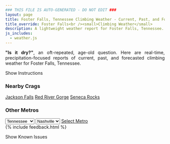 ```yaml
---
### THIS FILE IS AUTO-GENERATED - DO NOT EDIT ###
layout: page
title: Foster Falls, Tennessee Climbing Weather - Current, Past, and Forecasted Report
title_override: Foster Falls<br /><small>Climbing Weather</small>
description: A lightweight weather report for Foster Falls, Tennessee. Optimized for slow internet connections.
js_includes:
  - weather.js
---
```


<section class="measure center lh-copy f5-ns f6 ph2 mv4" style="text-align: justify;">
<strong>"Is it dry?"</strong>, an oft-repeated, age-old question. Here are real-time,
precipitation-focused reports of current, past, and forecasted climbing weather for Foster Falls, Tennessee.
</section>

<p id="settings-toggle" class="mw5 b center tc hover-light-red black-70 pointer">Show Instructions</p>
<section id="settings" class="overflow-hidden" style="display:none;">
    <div class="mv2 ph2 center">
        <div class="fn f6 tc pv2">
            <p class="measure lh-copy center"><strong>Show/hide hourly forecasts</strong> by clicking the desired day.</p>
            <hr class="mw5 p0 mv2 o-60 b0 bt b--light-red light-red bg-light-red">
            <p class="measure lh-copy center"><strong>Current and Past conditions</strong> are measured by the nearest weather station. <strong>Forecast conditions</strong> are calculated and polled separately.</p>
            <hr class="mw5 p0 mv2 o-60 b0 bt b--light-red light-red bg-light-red">
            <p class="measure lh-copy center"><strong>Having issues?</strong> Try <a id="clear-cache" class="no-underline relative fancy-link light-red hover-light-red" href="#">clearing the local cache</a>.</p>
            <hr class="mw5 p0 mv2 o-60 b0 bt b--light-red light-red bg-light-red">
            <p class="measure lh-copy center">Weather data sourced from <a class="no-underline fancy-link relative light-red" target="_blank" href="https://www.weather.gov/documentation/services-web-api">weather.gov</a>.</p>
        </div>
    </div>
</section>
<section id="weather" data-crag="foster-falls-tennessee" class="mv4-ns mv3 ph2 center"></section>
<section id="nearby" class="tc lh-copy">
  <h3>Nearby Crags</h3>
<a class="nowrap no-underline fancy-link relative light-red mh3" href="/crags/jackson-falls-illinois-weather.html">Jackson Falls</a>
<a class="nowrap no-underline fancy-link relative light-red mh3" href="/crags/red-river-gorge-kentucky-weather.html">Red River Gorge</a>
<a class="nowrap no-underline fancy-link relative light-red mh3" href="/crags/seneca-rocks-west-virginia-weather.html">Seneca Rocks</a>
</section>
<section id="nearby" class="tc lh-copy">
  <h3>Other Metros</h3>
  <select class="ma1 bg-near-white pa2" id="stateSel">
    <option value="Texas">Texas</option>
    <option value="Washington">Washington</option>
    <option value="Colorado">Colorado</option>
    <option value="Tennessee" selected>Tennessee</option>
    <option value="Utah">Utah</option>
    <option value="California">California</option>
  </select>
  <select class="ma1 bg-near-white pa2" id="citySel">
    <option value="Nashville" selected>Nashville</option>
  </select>
  <a id="selectMetro" class="f6 link dim ph3 pv2 ma1 dib white bg-light-red" href="/crags/nashville-tennessee-weather.html">Select Metro</a>
  <script>
    var states = [];
    states["Texas"] = "Austin"
    states["Washington"] = "Seattle"
    states["Colorado"] = "Denver"
    states["Tennessee"] = "Nashville"
    states["Utah"] = "Salt Lake City"
    states["California"] = "San Francisco|Los Angeles"
  </script>
</section>
{% include feedback.html %}
<p id="issues-toggle" class="mw5 b center tc hover-light-red black-70 pointer">Show Known Issues</p>
<section id="issues" class="overflow-hidden tc f6">
</section>

<script>
  var weekly_MRX_19_12 = {"updated":"2021-07-23T07:26:18+00:00","units":"us","forecastGenerator":"BaselineForecastGenerator","generatedAt":"2021-07-23T08:43:58+00:00","updateTime":"2021-07-23T07:26:18+00:00","validTimes":"2021-07-23T01:00:00+00:00/P8DT6H","elevation":{"value":458.1144,"unitCode":"unit:m"},"periods":[{"number":1,"name":"Overnight","startTime":"2021-07-23T03:00:00-05:00","endTime":"2021-07-23T06:00:00-05:00","isDaytime":false,"temperature":66,"temperatureUnit":"F","temperatureTrend":null,"windSpeed":"0 to 5 mph","windDirection":"NE","icon":"https://api.weather.gov/icons/land/night/haze?size=medium","shortForecast":"Haze","detailedForecast":"Haze. Mostly clear, with a low around 66. Northeast wind 0 to 5 mph."},{"number":2,"name":"Friday","startTime":"2021-07-23T06:00:00-05:00","endTime":"2021-07-23T18:00:00-05:00","isDaytime":true,"temperature":88,"temperatureUnit":"F","temperatureTrend":null,"windSpeed":"0 to 5 mph","windDirection":"NW","icon":"https://api.weather.gov/icons/land/day/haze/few?size=medium","shortForecast":"Haze then Sunny","detailedForecast":"Haze before 7am. Sunny, with a high near 88. Northwest wind 0 to 5 mph."},{"number":3,"name":"Friday Night","startTime":"2021-07-23T18:00:00-05:00","endTime":"2021-07-24T06:00:00-05:00","isDaytime":false,"temperature":66,"temperatureUnit":"F","temperatureTrend":null,"windSpeed":"0 mph","windDirection":"N","icon":"https://api.weather.gov/icons/land/night/few?size=medium","shortForecast":"Mostly Clear","detailedForecast":"Mostly clear, with a low around 66. North wind around 0 mph."},{"number":4,"name":"Saturday","startTime":"2021-07-24T06:00:00-05:00","endTime":"2021-07-24T18:00:00-05:00","isDaytime":true,"temperature":88,"temperatureUnit":"F","temperatureTrend":null,"windSpeed":"0 mph","windDirection":"SW","icon":"https://api.weather.gov/icons/land/day/few/tsra_hi,20?size=medium","shortForecast":"Sunny then Slight Chance Showers And Thunderstorms","detailedForecast":"A slight chance of showers and thunderstorms after 1pm. Sunny, with a high near 88. Southwest wind around 0 mph. Chance of precipitation is 20%."},{"number":5,"name":"Saturday Night","startTime":"2021-07-24T18:00:00-05:00","endTime":"2021-07-25T06:00:00-05:00","isDaytime":false,"temperature":68,"temperatureUnit":"F","temperatureTrend":null,"windSpeed":"0 mph","windDirection":"SW","icon":"https://api.weather.gov/icons/land/night/tsra_hi,20/few?size=medium","shortForecast":"Slight Chance Showers And Thunderstorms then Mostly Clear","detailedForecast":"A slight chance of showers and thunderstorms before 7pm. Mostly clear, with a low around 68. Southwest wind around 0 mph. Chance of precipitation is 20%."},{"number":6,"name":"Sunday","startTime":"2021-07-25T06:00:00-05:00","endTime":"2021-07-25T18:00:00-05:00","isDaytime":true,"temperature":86,"temperatureUnit":"F","temperatureTrend":null,"windSpeed":"0 to 5 mph","windDirection":"SW","icon":"https://api.weather.gov/icons/land/day/sct/tsra_hi,40?size=medium","shortForecast":"Mostly Sunny then Chance Showers And Thunderstorms","detailedForecast":"A chance of showers and thunderstorms after 1pm. Mostly sunny, with a high near 86. Southwest wind 0 to 5 mph. Chance of precipitation is 40%."},{"number":7,"name":"Sunday Night","startTime":"2021-07-25T18:00:00-05:00","endTime":"2021-07-26T06:00:00-05:00","isDaytime":false,"temperature":69,"temperatureUnit":"F","temperatureTrend":null,"windSpeed":"0 mph","windDirection":"SW","icon":"https://api.weather.gov/icons/land/night/tsra_hi,40/sct?size=medium","shortForecast":"Chance Showers And Thunderstorms then Partly Cloudy","detailedForecast":"A chance of showers and thunderstorms before 7pm. Partly cloudy, with a low around 69. Southwest wind around 0 mph. Chance of precipitation is 40%."},{"number":8,"name":"Monday","startTime":"2021-07-26T06:00:00-05:00","endTime":"2021-07-26T18:00:00-05:00","isDaytime":true,"temperature":85,"temperatureUnit":"F","temperatureTrend":null,"windSpeed":"0 to 5 mph","windDirection":"SW","icon":"https://api.weather.gov/icons/land/day/tsra_hi,30/tsra_hi,60?size=medium","shortForecast":"Chance Showers And Thunderstorms","detailedForecast":"A chance of showers and thunderstorms between 7am and 1pm, then showers and thunderstorms likely. Mostly sunny, with a high near 85. Chance of precipitation is 60%."},{"number":9,"name":"Monday Night","startTime":"2021-07-26T18:00:00-05:00","endTime":"2021-07-27T06:00:00-05:00","isDaytime":false,"temperature":69,"temperatureUnit":"F","temperatureTrend":null,"windSpeed":"0 mph","windDirection":"NW","icon":"https://api.weather.gov/icons/land/night/tsra_hi,60/tsra_hi,20?size=medium","shortForecast":"Showers And Thunderstorms Likely then Slight Chance Showers And Thunderstorms","detailedForecast":"Showers and thunderstorms likely before 7pm, then a slight chance of showers and thunderstorms. Partly cloudy, with a low around 69. Chance of precipitation is 60%."},{"number":10,"name":"Tuesday","startTime":"2021-07-27T06:00:00-05:00","endTime":"2021-07-27T18:00:00-05:00","isDaytime":true,"temperature":86,"temperatureUnit":"F","temperatureTrend":null,"windSpeed":"0 mph","windDirection":"NW","icon":"https://api.weather.gov/icons/land/day/tsra_hi,30/tsra_hi,50?size=medium","shortForecast":"Chance Showers And Thunderstorms","detailedForecast":"A slight chance of rain showers before 7am, then a chance of showers and thunderstorms between 7am and 1pm, then a chance of showers and thunderstorms. Mostly sunny, with a high near 86. Chance of precipitation is 50%."},{"number":11,"name":"Tuesday Night","startTime":"2021-07-27T18:00:00-05:00","endTime":"2021-07-28T06:00:00-05:00","isDaytime":false,"temperature":68,"temperatureUnit":"F","temperatureTrend":null,"windSpeed":"0 mph","windDirection":"NW","icon":"https://api.weather.gov/icons/land/night/tsra_hi,50/sct?size=medium","shortForecast":"Chance Showers And Thunderstorms then Partly Cloudy","detailedForecast":"A chance of showers and thunderstorms before 7pm. Partly cloudy, with a low around 68. Chance of precipitation is 50%."},{"number":12,"name":"Wednesday","startTime":"2021-07-28T06:00:00-05:00","endTime":"2021-07-28T18:00:00-05:00","isDaytime":true,"temperature":88,"temperatureUnit":"F","temperatureTrend":null,"windSpeed":"0 mph","windDirection":"NE","icon":"https://api.weather.gov/icons/land/day/few/tsra_hi,20?size=medium","shortForecast":"Sunny then Slight Chance Showers And Thunderstorms","detailedForecast":"A slight chance of showers and thunderstorms after 1pm. Sunny, with a high near 88. Chance of precipitation is 20%."},{"number":13,"name":"Wednesday Night","startTime":"2021-07-28T18:00:00-05:00","endTime":"2021-07-29T06:00:00-05:00","isDaytime":false,"temperature":68,"temperatureUnit":"F","temperatureTrend":null,"windSpeed":"0 mph","windDirection":"W","icon":"https://api.weather.gov/icons/land/night/tsra_hi,20/few?size=medium","shortForecast":"Slight Chance Showers And Thunderstorms then Mostly Clear","detailedForecast":"A slight chance of showers and thunderstorms before 7pm. Mostly clear, with a low around 68. Chance of precipitation is 20%."},{"number":14,"name":"Thursday","startTime":"2021-07-29T06:00:00-05:00","endTime":"2021-07-29T18:00:00-05:00","isDaytime":true,"temperature":90,"temperatureUnit":"F","temperatureTrend":null,"windSpeed":"0 to 5 mph","windDirection":"W","icon":"https://api.weather.gov/icons/land/day/hot/tsra_hi,20?size=medium","shortForecast":"Sunny then Slight Chance Showers And Thunderstorms","detailedForecast":"A slight chance of showers and thunderstorms after 1pm. Sunny, with a high near 90. Chance of precipitation is 20%."}]}
  var hourly_MRX_19_12 = {"@context":["https://geojson.org/geojson-ld/geojson-context.jsonld",{"@version":"1.1","wx":"https://api.weather.gov/ontology#","geo":"http://www.opengis.net/ont/geosparql#","unit":"http://codes.wmo.int/common/unit/","@vocab":"https://api.weather.gov/ontology#"}],"type":"Feature","geometry":{"type":"Polygon","coordinates":[[[-85.4096049,35.2063693],[-85.4115481,35.183956699999996],[-85.3841256,35.182366699999996],[-85.3821769,35.204778999999995],[-85.4096049,35.2063693]]]},"properties":{"updated":"2021-07-23T07:26:18+00:00","units":"us","forecastGenerator":"HourlyForecastGenerator","generatedAt":"2021-07-23T08:43:59+00:00","updateTime":"2021-07-23T07:26:18+00:00","validTimes":"2021-07-23T01:00:00+00:00/P8DT6H","elevation":{"value":458.1144,"unitCode":"unit:m"},"periods":[{"number":1,"name":"","startTime":"2021-07-23T03:00:00-05:00","endTime":"2021-07-23T04:00:00-05:00","isDaytime":false,"temperature":68,"temperatureUnit":"F","temperatureTrend":null,"windSpeed":"5 mph","windDirection":"NE","icon":"https://api.weather.gov/icons/land/night/haze?size=small","shortForecast":"Haze","detailedForecast":""},{"number":2,"name":"","startTime":"2021-07-23T04:00:00-05:00","endTime":"2021-07-23T05:00:00-05:00","isDaytime":false,"temperature":68,"temperatureUnit":"F","temperatureTrend":null,"windSpeed":"0 mph","windDirection":"NE","icon":"https://api.weather.gov/icons/land/night/haze?size=small","shortForecast":"Haze","detailedForecast":""},{"number":3,"name":"","startTime":"2021-07-23T05:00:00-05:00","endTime":"2021-07-23T06:00:00-05:00","isDaytime":false,"temperature":68,"temperatureUnit":"F","temperatureTrend":null,"windSpeed":"0 mph","windDirection":"NE","icon":"https://api.weather.gov/icons/land/night/haze?size=small","shortForecast":"Haze","detailedForecast":""},{"number":4,"name":"","startTime":"2021-07-23T06:00:00-05:00","endTime":"2021-07-23T07:00:00-05:00","isDaytime":true,"temperature":68,"temperatureUnit":"F","temperatureTrend":null,"windSpeed":"5 mph","windDirection":"NE","icon":"https://api.weather.gov/icons/land/day/haze?size=small","shortForecast":"Haze","detailedForecast":""},{"number":5,"name":"","startTime":"2021-07-23T07:00:00-05:00","endTime":"2021-07-23T08:00:00-05:00","isDaytime":true,"temperature":68,"temperatureUnit":"F","temperatureTrend":null,"windSpeed":"0 mph","windDirection":"N","icon":"https://api.weather.gov/icons/land/day/skc?size=small","shortForecast":"Sunny","detailedForecast":""},{"number":6,"name":"","startTime":"2021-07-23T08:00:00-05:00","endTime":"2021-07-23T09:00:00-05:00","isDaytime":true,"temperature":71,"temperatureUnit":"F","temperatureTrend":null,"windSpeed":"0 mph","windDirection":"NE","icon":"https://api.weather.gov/icons/land/day/skc?size=small","shortForecast":"Sunny","detailedForecast":""},{"number":7,"name":"","startTime":"2021-07-23T09:00:00-05:00","endTime":"2021-07-23T10:00:00-05:00","isDaytime":true,"temperature":75,"temperatureUnit":"F","temperatureTrend":null,"windSpeed":"0 mph","windDirection":"NE","icon":"https://api.weather.gov/icons/land/day/skc?size=small","shortForecast":"Sunny","detailedForecast":""},{"number":8,"name":"","startTime":"2021-07-23T10:00:00-05:00","endTime":"2021-07-23T11:00:00-05:00","isDaytime":true,"temperature":79,"temperatureUnit":"F","temperatureTrend":null,"windSpeed":"0 mph","windDirection":"N","icon":"https://api.weather.gov/icons/land/day/skc?size=small","shortForecast":"Sunny","detailedForecast":""},{"number":9,"name":"","startTime":"2021-07-23T11:00:00-05:00","endTime":"2021-07-23T12:00:00-05:00","isDaytime":true,"temperature":81,"temperatureUnit":"F","temperatureTrend":null,"windSpeed":"0 mph","windDirection":"N","icon":"https://api.weather.gov/icons/land/day/skc?size=small","shortForecast":"Sunny","detailedForecast":""},{"number":10,"name":"","startTime":"2021-07-23T12:00:00-05:00","endTime":"2021-07-23T13:00:00-05:00","isDaytime":true,"temperature":83,"temperatureUnit":"F","temperatureTrend":null,"windSpeed":"0 mph","windDirection":"NW","icon":"https://api.weather.gov/icons/land/day/skc?size=small","shortForecast":"Sunny","detailedForecast":""},{"number":11,"name":"","startTime":"2021-07-23T13:00:00-05:00","endTime":"2021-07-23T14:00:00-05:00","isDaytime":true,"temperature":84,"temperatureUnit":"F","temperatureTrend":null,"windSpeed":"0 mph","windDirection":"NW","icon":"https://api.weather.gov/icons/land/day/few?size=small","shortForecast":"Sunny","detailedForecast":""},{"number":12,"name":"","startTime":"2021-07-23T14:00:00-05:00","endTime":"2021-07-23T15:00:00-05:00","isDaytime":true,"temperature":85,"temperatureUnit":"F","temperatureTrend":null,"windSpeed":"0 mph","windDirection":"W","icon":"https://api.weather.gov/icons/land/day/few?size=small","shortForecast":"Sunny","detailedForecast":""},{"number":13,"name":"","startTime":"2021-07-23T15:00:00-05:00","endTime":"2021-07-23T16:00:00-05:00","isDaytime":true,"temperature":86,"temperatureUnit":"F","temperatureTrend":null,"windSpeed":"0 mph","windDirection":"W","icon":"https://api.weather.gov/icons/land/day/few?size=small","shortForecast":"Sunny","detailedForecast":""},{"number":14,"name":"","startTime":"2021-07-23T16:00:00-05:00","endTime":"2021-07-23T17:00:00-05:00","isDaytime":true,"temperature":86,"temperatureUnit":"F","temperatureTrend":null,"windSpeed":"0 mph","windDirection":"W","icon":"https://api.weather.gov/icons/land/day/few?size=small","shortForecast":"Sunny","detailedForecast":""},{"number":15,"name":"","startTime":"2021-07-23T17:00:00-05:00","endTime":"2021-07-23T18:00:00-05:00","isDaytime":true,"temperature":86,"temperatureUnit":"F","temperatureTrend":null,"windSpeed":"0 mph","windDirection":"NW","icon":"https://api.weather.gov/icons/land/day/skc?size=small","shortForecast":"Sunny","detailedForecast":""},{"number":16,"name":"","startTime":"2021-07-23T18:00:00-05:00","endTime":"2021-07-23T19:00:00-05:00","isDaytime":false,"temperature":84,"temperatureUnit":"F","temperatureTrend":null,"windSpeed":"0 mph","windDirection":"W","icon":"https://api.weather.gov/icons/land/night/few?size=small","shortForecast":"Mostly Clear","detailedForecast":""},{"number":17,"name":"","startTime":"2021-07-23T19:00:00-05:00","endTime":"2021-07-23T20:00:00-05:00","isDaytime":false,"temperature":81,"temperatureUnit":"F","temperatureTrend":null,"windSpeed":"0 mph","windDirection":"NW","icon":"https://api.weather.gov/icons/land/night/few?size=small","shortForecast":"Mostly Clear","detailedForecast":""},{"number":18,"name":"","startTime":"2021-07-23T20:00:00-05:00","endTime":"2021-07-23T21:00:00-05:00","isDaytime":false,"temperature":78,"temperatureUnit":"F","temperatureTrend":null,"windSpeed":"0 mph","windDirection":"NW","icon":"https://api.weather.gov/icons/land/night/few?size=small","shortForecast":"Mostly Clear","detailedForecast":""},{"number":19,"name":"","startTime":"2021-07-23T21:00:00-05:00","endTime":"2021-07-23T22:00:00-05:00","isDaytime":false,"temperature":75,"temperatureUnit":"F","temperatureTrend":null,"windSpeed":"0 mph","windDirection":"N","icon":"https://api.weather.gov/icons/land/night/few?size=small","shortForecast":"Mostly Clear","detailedForecast":""},{"number":20,"name":"","startTime":"2021-07-23T22:00:00-05:00","endTime":"2021-07-23T23:00:00-05:00","isDaytime":false,"temperature":73,"temperatureUnit":"F","temperatureTrend":null,"windSpeed":"0 mph","windDirection":"N","icon":"https://api.weather.gov/icons/land/night/few?size=small","shortForecast":"Mostly Clear","detailedForecast":""},{"number":21,"name":"","startTime":"2021-07-23T23:00:00-05:00","endTime":"2021-07-24T00:00:00-05:00","isDaytime":false,"temperature":71,"temperatureUnit":"F","temperatureTrend":null,"windSpeed":"0 mph","windDirection":"N","icon":"https://api.weather.gov/icons/land/night/few?size=small","shortForecast":"Mostly Clear","detailedForecast":""},{"number":22,"name":"","startTime":"2021-07-24T00:00:00-05:00","endTime":"2021-07-24T01:00:00-05:00","isDaytime":false,"temperature":70,"temperatureUnit":"F","temperatureTrend":null,"windSpeed":"0 mph","windDirection":"NE","icon":"https://api.weather.gov/icons/land/night/few?size=small","shortForecast":"Mostly Clear","detailedForecast":""},{"number":23,"name":"","startTime":"2021-07-24T01:00:00-05:00","endTime":"2021-07-24T02:00:00-05:00","isDaytime":false,"temperature":69,"temperatureUnit":"F","temperatureTrend":null,"windSpeed":"0 mph","windDirection":"E","icon":"https://api.weather.gov/icons/land/night/few?size=small","shortForecast":"Mostly Clear","detailedForecast":""},{"number":24,"name":"","startTime":"2021-07-24T02:00:00-05:00","endTime":"2021-07-24T03:00:00-05:00","isDaytime":false,"temperature":68,"temperatureUnit":"F","temperatureTrend":null,"windSpeed":"0 mph","windDirection":"NE","icon":"https://api.weather.gov/icons/land/night/few?size=small","shortForecast":"Mostly Clear","detailedForecast":""},{"number":25,"name":"","startTime":"2021-07-24T03:00:00-05:00","endTime":"2021-07-24T04:00:00-05:00","isDaytime":false,"temperature":67,"temperatureUnit":"F","temperatureTrend":null,"windSpeed":"0 mph","windDirection":"NE","icon":"https://api.weather.gov/icons/land/night/few?size=small","shortForecast":"Mostly Clear","detailedForecast":""},{"number":26,"name":"","startTime":"2021-07-24T04:00:00-05:00","endTime":"2021-07-24T05:00:00-05:00","isDaytime":false,"temperature":66,"temperatureUnit":"F","temperatureTrend":null,"windSpeed":"0 mph","windDirection":"NE","icon":"https://api.weather.gov/icons/land/night/few?size=small","shortForecast":"Mostly Clear","detailedForecast":""},{"number":27,"name":"","startTime":"2021-07-24T05:00:00-05:00","endTime":"2021-07-24T06:00:00-05:00","isDaytime":false,"temperature":66,"temperatureUnit":"F","temperatureTrend":null,"windSpeed":"0 mph","windDirection":"E","icon":"https://api.weather.gov/icons/land/night/few?size=small","shortForecast":"Mostly Clear","detailedForecast":""},{"number":28,"name":"","startTime":"2021-07-24T06:00:00-05:00","endTime":"2021-07-24T07:00:00-05:00","isDaytime":true,"temperature":67,"temperatureUnit":"F","temperatureTrend":null,"windSpeed":"0 mph","windDirection":"SE","icon":"https://api.weather.gov/icons/land/day/few?size=small","shortForecast":"Sunny","detailedForecast":""},{"number":29,"name":"","startTime":"2021-07-24T07:00:00-05:00","endTime":"2021-07-24T08:00:00-05:00","isDaytime":true,"temperature":70,"temperatureUnit":"F","temperatureTrend":null,"windSpeed":"0 mph","windDirection":"S","icon":"https://api.weather.gov/icons/land/day/few?size=small","shortForecast":"Sunny","detailedForecast":""},{"number":30,"name":"","startTime":"2021-07-24T08:00:00-05:00","endTime":"2021-07-24T09:00:00-05:00","isDaytime":true,"temperature":74,"temperatureUnit":"F","temperatureTrend":null,"windSpeed":"0 mph","windDirection":"SW","icon":"https://api.weather.gov/icons/land/day/skc?size=small","shortForecast":"Sunny","detailedForecast":""},{"number":31,"name":"","startTime":"2021-07-24T09:00:00-05:00","endTime":"2021-07-24T10:00:00-05:00","isDaytime":true,"temperature":77,"temperatureUnit":"F","temperatureTrend":null,"windSpeed":"0 mph","windDirection":"SW","icon":"https://api.weather.gov/icons/land/day/few?size=small","shortForecast":"Sunny","detailedForecast":""},{"number":32,"name":"","startTime":"2021-07-24T10:00:00-05:00","endTime":"2021-07-24T11:00:00-05:00","isDaytime":true,"temperature":80,"temperatureUnit":"F","temperatureTrend":null,"windSpeed":"0 mph","windDirection":"SW","icon":"https://api.weather.gov/icons/land/day/few?size=small","shortForecast":"Sunny","detailedForecast":""},{"number":33,"name":"","startTime":"2021-07-24T11:00:00-05:00","endTime":"2021-07-24T12:00:00-05:00","isDaytime":true,"temperature":82,"temperatureUnit":"F","temperatureTrend":null,"windSpeed":"0 mph","windDirection":"SW","icon":"https://api.weather.gov/icons/land/day/few?size=small","shortForecast":"Sunny","detailedForecast":""},{"number":34,"name":"","startTime":"2021-07-24T12:00:00-05:00","endTime":"2021-07-24T13:00:00-05:00","isDaytime":true,"temperature":84,"temperatureUnit":"F","temperatureTrend":null,"windSpeed":"0 mph","windDirection":"SW","icon":"https://api.weather.gov/icons/land/day/few?size=small","shortForecast":"Sunny","detailedForecast":""},{"number":35,"name":"","startTime":"2021-07-24T13:00:00-05:00","endTime":"2021-07-24T14:00:00-05:00","isDaytime":true,"temperature":85,"temperatureUnit":"F","temperatureTrend":null,"windSpeed":"0 mph","windDirection":"SW","icon":"https://api.weather.gov/icons/land/day/tsra_hi?size=small","shortForecast":"Slight Chance Showers And Thunderstorms","detailedForecast":""},{"number":36,"name":"","startTime":"2021-07-24T14:00:00-05:00","endTime":"2021-07-24T15:00:00-05:00","isDaytime":true,"temperature":85,"temperatureUnit":"F","temperatureTrend":null,"windSpeed":"0 mph","windDirection":"SW","icon":"https://api.weather.gov/icons/land/day/tsra_hi?size=small","shortForecast":"Slight Chance Showers And Thunderstorms","detailedForecast":""},{"number":37,"name":"","startTime":"2021-07-24T15:00:00-05:00","endTime":"2021-07-24T16:00:00-05:00","isDaytime":true,"temperature":86,"temperatureUnit":"F","temperatureTrend":null,"windSpeed":"0 mph","windDirection":"SW","icon":"https://api.weather.gov/icons/land/day/tsra_hi?size=small","shortForecast":"Slight Chance Showers And Thunderstorms","detailedForecast":""},{"number":38,"name":"","startTime":"2021-07-24T16:00:00-05:00","endTime":"2021-07-24T17:00:00-05:00","isDaytime":true,"temperature":86,"temperatureUnit":"F","temperatureTrend":null,"windSpeed":"0 mph","windDirection":"SW","icon":"https://api.weather.gov/icons/land/day/tsra_hi?size=small","shortForecast":"Slight Chance Showers And Thunderstorms","detailedForecast":""},{"number":39,"name":"","startTime":"2021-07-24T17:00:00-05:00","endTime":"2021-07-24T18:00:00-05:00","isDaytime":true,"temperature":84,"temperatureUnit":"F","temperatureTrend":null,"windSpeed":"0 mph","windDirection":"SW","icon":"https://api.weather.gov/icons/land/day/tsra_hi?size=small","shortForecast":"Slight Chance Showers And Thunderstorms","detailedForecast":""},{"number":40,"name":"","startTime":"2021-07-24T18:00:00-05:00","endTime":"2021-07-24T19:00:00-05:00","isDaytime":false,"temperature":82,"temperatureUnit":"F","temperatureTrend":null,"windSpeed":"0 mph","windDirection":"SW","icon":"https://api.weather.gov/icons/land/night/tsra_hi?size=small","shortForecast":"Slight Chance Showers And Thunderstorms","detailedForecast":""},{"number":41,"name":"","startTime":"2021-07-24T19:00:00-05:00","endTime":"2021-07-24T20:00:00-05:00","isDaytime":false,"temperature":80,"temperatureUnit":"F","temperatureTrend":null,"windSpeed":"0 mph","windDirection":"SW","icon":"https://api.weather.gov/icons/land/night/few?size=small","shortForecast":"Mostly Clear","detailedForecast":""},{"number":42,"name":"","startTime":"2021-07-24T20:00:00-05:00","endTime":"2021-07-24T21:00:00-05:00","isDaytime":false,"temperature":78,"temperatureUnit":"F","temperatureTrend":null,"windSpeed":"0 mph","windDirection":"SW","icon":"https://api.weather.gov/icons/land/night/few?size=small","shortForecast":"Mostly Clear","detailedForecast":""},{"number":43,"name":"","startTime":"2021-07-24T21:00:00-05:00","endTime":"2021-07-24T22:00:00-05:00","isDaytime":false,"temperature":75,"temperatureUnit":"F","temperatureTrend":null,"windSpeed":"0 mph","windDirection":"SW","icon":"https://api.weather.gov/icons/land/night/few?size=small","shortForecast":"Mostly Clear","detailedForecast":""},{"number":44,"name":"","startTime":"2021-07-24T22:00:00-05:00","endTime":"2021-07-24T23:00:00-05:00","isDaytime":false,"temperature":73,"temperatureUnit":"F","temperatureTrend":null,"windSpeed":"0 mph","windDirection":"S","icon":"https://api.weather.gov/icons/land/night/few?size=small","shortForecast":"Mostly Clear","detailedForecast":""},{"number":45,"name":"","startTime":"2021-07-24T23:00:00-05:00","endTime":"2021-07-25T00:00:00-05:00","isDaytime":false,"temperature":72,"temperatureUnit":"F","temperatureTrend":null,"windSpeed":"0 mph","windDirection":"S","icon":"https://api.weather.gov/icons/land/night/few?size=small","shortForecast":"Mostly Clear","detailedForecast":""},{"number":46,"name":"","startTime":"2021-07-25T00:00:00-05:00","endTime":"2021-07-25T01:00:00-05:00","isDaytime":false,"temperature":71,"temperatureUnit":"F","temperatureTrend":null,"windSpeed":"0 mph","windDirection":"S","icon":"https://api.weather.gov/icons/land/night/few?size=small","shortForecast":"Mostly Clear","detailedForecast":""},{"number":47,"name":"","startTime":"2021-07-25T01:00:00-05:00","endTime":"2021-07-25T02:00:00-05:00","isDaytime":false,"temperature":70,"temperatureUnit":"F","temperatureTrend":null,"windSpeed":"0 mph","windDirection":"S","icon":"https://api.weather.gov/icons/land/night/few?size=small","shortForecast":"Mostly Clear","detailedForecast":""},{"number":48,"name":"","startTime":"2021-07-25T02:00:00-05:00","endTime":"2021-07-25T03:00:00-05:00","isDaytime":false,"temperature":70,"temperatureUnit":"F","temperatureTrend":null,"windSpeed":"0 mph","windDirection":"S","icon":"https://api.weather.gov/icons/land/night/few?size=small","shortForecast":"Mostly Clear","detailedForecast":""},{"number":49,"name":"","startTime":"2021-07-25T03:00:00-05:00","endTime":"2021-07-25T04:00:00-05:00","isDaytime":false,"temperature":69,"temperatureUnit":"F","temperatureTrend":null,"windSpeed":"0 mph","windDirection":"S","icon":"https://api.weather.gov/icons/land/night/sct?size=small","shortForecast":"Partly Cloudy","detailedForecast":""},{"number":50,"name":"","startTime":"2021-07-25T04:00:00-05:00","endTime":"2021-07-25T05:00:00-05:00","isDaytime":false,"temperature":69,"temperatureUnit":"F","temperatureTrend":null,"windSpeed":"0 mph","windDirection":"S","icon":"https://api.weather.gov/icons/land/night/sct?size=small","shortForecast":"Partly Cloudy","detailedForecast":""},{"number":51,"name":"","startTime":"2021-07-25T05:00:00-05:00","endTime":"2021-07-25T06:00:00-05:00","isDaytime":false,"temperature":69,"temperatureUnit":"F","temperatureTrend":null,"windSpeed":"0 mph","windDirection":"S","icon":"https://api.weather.gov/icons/land/night/sct?size=small","shortForecast":"Partly Cloudy","detailedForecast":""},{"number":52,"name":"","startTime":"2021-07-25T06:00:00-05:00","endTime":"2021-07-25T07:00:00-05:00","isDaytime":true,"temperature":70,"temperatureUnit":"F","temperatureTrend":null,"windSpeed":"0 mph","windDirection":"S","icon":"https://api.weather.gov/icons/land/day/sct?size=small","shortForecast":"Mostly Sunny","detailedForecast":""},{"number":53,"name":"","startTime":"2021-07-25T07:00:00-05:00","endTime":"2021-07-25T08:00:00-05:00","isDaytime":true,"temperature":70,"temperatureUnit":"F","temperatureTrend":null,"windSpeed":"0 mph","windDirection":"S","icon":"https://api.weather.gov/icons/land/day/sct?size=small","shortForecast":"Mostly Sunny","detailedForecast":""},{"number":54,"name":"","startTime":"2021-07-25T08:00:00-05:00","endTime":"2021-07-25T09:00:00-05:00","isDaytime":true,"temperature":73,"temperatureUnit":"F","temperatureTrend":null,"windSpeed":"0 mph","windDirection":"S","icon":"https://api.weather.gov/icons/land/day/sct?size=small","shortForecast":"Mostly Sunny","detailedForecast":""},{"number":55,"name":"","startTime":"2021-07-25T09:00:00-05:00","endTime":"2021-07-25T10:00:00-05:00","isDaytime":true,"temperature":76,"temperatureUnit":"F","temperatureTrend":null,"windSpeed":"0 mph","windDirection":"S","icon":"https://api.weather.gov/icons/land/day/sct?size=small","shortForecast":"Mostly Sunny","detailedForecast":""},{"number":56,"name":"","startTime":"2021-07-25T10:00:00-05:00","endTime":"2021-07-25T11:00:00-05:00","isDaytime":true,"temperature":79,"temperatureUnit":"F","temperatureTrend":null,"windSpeed":"0 mph","windDirection":"SW","icon":"https://api.weather.gov/icons/land/day/sct?size=small","shortForecast":"Mostly Sunny","detailedForecast":""},{"number":57,"name":"","startTime":"2021-07-25T11:00:00-05:00","endTime":"2021-07-25T12:00:00-05:00","isDaytime":true,"temperature":80,"temperatureUnit":"F","temperatureTrend":null,"windSpeed":"0 mph","windDirection":"SW","icon":"https://api.weather.gov/icons/land/day/sct?size=small","shortForecast":"Mostly Sunny","detailedForecast":""},{"number":58,"name":"","startTime":"2021-07-25T12:00:00-05:00","endTime":"2021-07-25T13:00:00-05:00","isDaytime":true,"temperature":82,"temperatureUnit":"F","temperatureTrend":null,"windSpeed":"5 mph","windDirection":"SW","icon":"https://api.weather.gov/icons/land/day/sct?size=small","shortForecast":"Mostly Sunny","detailedForecast":""},{"number":59,"name":"","startTime":"2021-07-25T13:00:00-05:00","endTime":"2021-07-25T14:00:00-05:00","isDaytime":true,"temperature":83,"temperatureUnit":"F","temperatureTrend":null,"windSpeed":"5 mph","windDirection":"SW","icon":"https://api.weather.gov/icons/land/day/tsra_hi?size=small","shortForecast":"Chance Showers And Thunderstorms","detailedForecast":""},{"number":60,"name":"","startTime":"2021-07-25T14:00:00-05:00","endTime":"2021-07-25T15:00:00-05:00","isDaytime":true,"temperature":83,"temperatureUnit":"F","temperatureTrend":null,"windSpeed":"5 mph","windDirection":"SW","icon":"https://api.weather.gov/icons/land/day/tsra_hi?size=small","shortForecast":"Chance Showers And Thunderstorms","detailedForecast":""},{"number":61,"name":"","startTime":"2021-07-25T15:00:00-05:00","endTime":"2021-07-25T16:00:00-05:00","isDaytime":true,"temperature":83,"temperatureUnit":"F","temperatureTrend":null,"windSpeed":"5 mph","windDirection":"SW","icon":"https://api.weather.gov/icons/land/day/tsra_hi?size=small","shortForecast":"Chance Showers And Thunderstorms","detailedForecast":""},{"number":62,"name":"","startTime":"2021-07-25T16:00:00-05:00","endTime":"2021-07-25T17:00:00-05:00","isDaytime":true,"temperature":83,"temperatureUnit":"F","temperatureTrend":null,"windSpeed":"5 mph","windDirection":"SW","icon":"https://api.weather.gov/icons/land/day/tsra_hi?size=small","shortForecast":"Chance Showers And Thunderstorms","detailedForecast":""},{"number":63,"name":"","startTime":"2021-07-25T17:00:00-05:00","endTime":"2021-07-25T18:00:00-05:00","isDaytime":true,"temperature":81,"temperatureUnit":"F","temperatureTrend":null,"windSpeed":"5 mph","windDirection":"SW","icon":"https://api.weather.gov/icons/land/day/tsra_hi?size=small","shortForecast":"Chance Showers And Thunderstorms","detailedForecast":""},{"number":64,"name":"","startTime":"2021-07-25T18:00:00-05:00","endTime":"2021-07-25T19:00:00-05:00","isDaytime":false,"temperature":80,"temperatureUnit":"F","temperatureTrend":null,"windSpeed":"0 mph","windDirection":"SW","icon":"https://api.weather.gov/icons/land/night/tsra_hi?size=small","shortForecast":"Chance Showers And Thunderstorms","detailedForecast":""},{"number":65,"name":"","startTime":"2021-07-25T19:00:00-05:00","endTime":"2021-07-25T20:00:00-05:00","isDaytime":false,"temperature":78,"temperatureUnit":"F","temperatureTrend":null,"windSpeed":"0 mph","windDirection":"SW","icon":"https://api.weather.gov/icons/land/night/sct?size=small","shortForecast":"Partly Cloudy","detailedForecast":""},{"number":66,"name":"","startTime":"2021-07-25T20:00:00-05:00","endTime":"2021-07-25T21:00:00-05:00","isDaytime":false,"temperature":76,"temperatureUnit":"F","temperatureTrend":null,"windSpeed":"0 mph","windDirection":"SW","icon":"https://api.weather.gov/icons/land/night/sct?size=small","shortForecast":"Partly Cloudy","detailedForecast":""},{"number":67,"name":"","startTime":"2021-07-25T21:00:00-05:00","endTime":"2021-07-25T22:00:00-05:00","isDaytime":false,"temperature":75,"temperatureUnit":"F","temperatureTrend":null,"windSpeed":"0 mph","windDirection":"SW","icon":"https://api.weather.gov/icons/land/night/sct?size=small","shortForecast":"Partly Cloudy","detailedForecast":""},{"number":68,"name":"","startTime":"2021-07-25T22:00:00-05:00","endTime":"2021-07-25T23:00:00-05:00","isDaytime":false,"temperature":73,"temperatureUnit":"F","temperatureTrend":null,"windSpeed":"0 mph","windDirection":"SW","icon":"https://api.weather.gov/icons/land/night/sct?size=small","shortForecast":"Partly Cloudy","detailedForecast":""},{"number":69,"name":"","startTime":"2021-07-25T23:00:00-05:00","endTime":"2021-07-26T00:00:00-05:00","isDaytime":false,"temperature":72,"temperatureUnit":"F","temperatureTrend":null,"windSpeed":"0 mph","windDirection":"SW","icon":"https://api.weather.gov/icons/land/night/sct?size=small","shortForecast":"Partly Cloudy","detailedForecast":""},{"number":70,"name":"","startTime":"2021-07-26T00:00:00-05:00","endTime":"2021-07-26T01:00:00-05:00","isDaytime":false,"temperature":72,"temperatureUnit":"F","temperatureTrend":null,"windSpeed":"0 mph","windDirection":"SW","icon":"https://api.weather.gov/icons/land/night/sct?size=small","shortForecast":"Partly Cloudy","detailedForecast":""},{"number":71,"name":"","startTime":"2021-07-26T01:00:00-05:00","endTime":"2021-07-26T02:00:00-05:00","isDaytime":false,"temperature":71,"temperatureUnit":"F","temperatureTrend":null,"windSpeed":"0 mph","windDirection":"SW","icon":"https://api.weather.gov/icons/land/night/sct?size=small","shortForecast":"Partly Cloudy","detailedForecast":""},{"number":72,"name":"","startTime":"2021-07-26T02:00:00-05:00","endTime":"2021-07-26T03:00:00-05:00","isDaytime":false,"temperature":71,"temperatureUnit":"F","temperatureTrend":null,"windSpeed":"0 mph","windDirection":"SW","icon":"https://api.weather.gov/icons/land/night/sct?size=small","shortForecast":"Partly Cloudy","detailedForecast":""},{"number":73,"name":"","startTime":"2021-07-26T03:00:00-05:00","endTime":"2021-07-26T04:00:00-05:00","isDaytime":false,"temperature":71,"temperatureUnit":"F","temperatureTrend":null,"windSpeed":"0 mph","windDirection":"SW","icon":"https://api.weather.gov/icons/land/night/sct?size=small","shortForecast":"Partly Cloudy","detailedForecast":""},{"number":74,"name":"","startTime":"2021-07-26T04:00:00-05:00","endTime":"2021-07-26T05:00:00-05:00","isDaytime":false,"temperature":71,"temperatureUnit":"F","temperatureTrend":null,"windSpeed":"0 mph","windDirection":"SW","icon":"https://api.weather.gov/icons/land/night/sct?size=small","shortForecast":"Partly Cloudy","detailedForecast":""},{"number":75,"name":"","startTime":"2021-07-26T05:00:00-05:00","endTime":"2021-07-26T06:00:00-05:00","isDaytime":false,"temperature":71,"temperatureUnit":"F","temperatureTrend":null,"windSpeed":"0 mph","windDirection":"SW","icon":"https://api.weather.gov/icons/land/night/sct?size=small","shortForecast":"Partly Cloudy","detailedForecast":""},{"number":76,"name":"","startTime":"2021-07-26T06:00:00-05:00","endTime":"2021-07-26T07:00:00-05:00","isDaytime":true,"temperature":71,"temperatureUnit":"F","temperatureTrend":null,"windSpeed":"0 mph","windDirection":"SW","icon":"https://api.weather.gov/icons/land/day/sct?size=small","shortForecast":"Mostly Sunny","detailedForecast":""},{"number":77,"name":"","startTime":"2021-07-26T07:00:00-05:00","endTime":"2021-07-26T08:00:00-05:00","isDaytime":true,"temperature":71,"temperatureUnit":"F","temperatureTrend":null,"windSpeed":"0 mph","windDirection":"SW","icon":"https://api.weather.gov/icons/land/day/tsra_hi?size=small","shortForecast":"Chance Showers And Thunderstorms","detailedForecast":""},{"number":78,"name":"","startTime":"2021-07-26T08:00:00-05:00","endTime":"2021-07-26T09:00:00-05:00","isDaytime":true,"temperature":73,"temperatureUnit":"F","temperatureTrend":null,"windSpeed":"0 mph","windDirection":"SW","icon":"https://api.weather.gov/icons/land/day/tsra_hi?size=small","shortForecast":"Chance Showers And Thunderstorms","detailedForecast":""},{"number":79,"name":"","startTime":"2021-07-26T09:00:00-05:00","endTime":"2021-07-26T10:00:00-05:00","isDaytime":true,"temperature":76,"temperatureUnit":"F","temperatureTrend":null,"windSpeed":"0 mph","windDirection":"SW","icon":"https://api.weather.gov/icons/land/day/tsra_hi?size=small","shortForecast":"Chance Showers And Thunderstorms","detailedForecast":""},{"number":80,"name":"","startTime":"2021-07-26T10:00:00-05:00","endTime":"2021-07-26T11:00:00-05:00","isDaytime":true,"temperature":78,"temperatureUnit":"F","temperatureTrend":null,"windSpeed":"0 mph","windDirection":"SW","icon":"https://api.weather.gov/icons/land/day/tsra_hi?size=small","shortForecast":"Chance Showers And Thunderstorms","detailedForecast":""},{"number":81,"name":"","startTime":"2021-07-26T11:00:00-05:00","endTime":"2021-07-26T12:00:00-05:00","isDaytime":true,"temperature":79,"temperatureUnit":"F","temperatureTrend":null,"windSpeed":"0 mph","windDirection":"SW","icon":"https://api.weather.gov/icons/land/day/tsra_hi?size=small","shortForecast":"Chance Showers And Thunderstorms","detailedForecast":""},{"number":82,"name":"","startTime":"2021-07-26T12:00:00-05:00","endTime":"2021-07-26T13:00:00-05:00","isDaytime":true,"temperature":81,"temperatureUnit":"F","temperatureTrend":null,"windSpeed":"5 mph","windDirection":"W","icon":"https://api.weather.gov/icons/land/day/tsra_hi?size=small","shortForecast":"Chance Showers And Thunderstorms","detailedForecast":""},{"number":83,"name":"","startTime":"2021-07-26T13:00:00-05:00","endTime":"2021-07-26T14:00:00-05:00","isDaytime":true,"temperature":82,"temperatureUnit":"F","temperatureTrend":null,"windSpeed":"5 mph","windDirection":"W","icon":"https://api.weather.gov/icons/land/day/tsra_hi?size=small","shortForecast":"Showers And Thunderstorms Likely","detailedForecast":""},{"number":84,"name":"","startTime":"2021-07-26T14:00:00-05:00","endTime":"2021-07-26T15:00:00-05:00","isDaytime":true,"temperature":82,"temperatureUnit":"F","temperatureTrend":null,"windSpeed":"5 mph","windDirection":"W","icon":"https://api.weather.gov/icons/land/day/tsra_hi?size=small","shortForecast":"Showers And Thunderstorms Likely","detailedForecast":""},{"number":85,"name":"","startTime":"2021-07-26T15:00:00-05:00","endTime":"2021-07-26T16:00:00-05:00","isDaytime":true,"temperature":82,"temperatureUnit":"F","temperatureTrend":null,"windSpeed":"0 mph","windDirection":"W","icon":"https://api.weather.gov/icons/land/day/tsra_hi?size=small","shortForecast":"Showers And Thunderstorms Likely","detailedForecast":""},{"number":86,"name":"","startTime":"2021-07-26T16:00:00-05:00","endTime":"2021-07-26T17:00:00-05:00","isDaytime":true,"temperature":82,"temperatureUnit":"F","temperatureTrend":null,"windSpeed":"0 mph","windDirection":"SW","icon":"https://api.weather.gov/icons/land/day/tsra_hi?size=small","shortForecast":"Showers And Thunderstorms Likely","detailedForecast":""},{"number":87,"name":"","startTime":"2021-07-26T17:00:00-05:00","endTime":"2021-07-26T18:00:00-05:00","isDaytime":true,"temperature":80,"temperatureUnit":"F","temperatureTrend":null,"windSpeed":"0 mph","windDirection":"W","icon":"https://api.weather.gov/icons/land/day/tsra_hi?size=small","shortForecast":"Showers And Thunderstorms Likely","detailedForecast":""},{"number":88,"name":"","startTime":"2021-07-26T18:00:00-05:00","endTime":"2021-07-26T19:00:00-05:00","isDaytime":false,"temperature":79,"temperatureUnit":"F","temperatureTrend":null,"windSpeed":"0 mph","windDirection":"W","icon":"https://api.weather.gov/icons/land/night/tsra_hi?size=small","shortForecast":"Showers And Thunderstorms Likely","detailedForecast":""},{"number":89,"name":"","startTime":"2021-07-26T19:00:00-05:00","endTime":"2021-07-26T20:00:00-05:00","isDaytime":false,"temperature":77,"temperatureUnit":"F","temperatureTrend":null,"windSpeed":"0 mph","windDirection":"W","icon":"https://api.weather.gov/icons/land/night/tsra_hi?size=small","shortForecast":"Slight Chance Showers And Thunderstorms","detailedForecast":""},{"number":90,"name":"","startTime":"2021-07-26T20:00:00-05:00","endTime":"2021-07-26T21:00:00-05:00","isDaytime":false,"temperature":76,"temperatureUnit":"F","temperatureTrend":null,"windSpeed":"0 mph","windDirection":"W","icon":"https://api.weather.gov/icons/land/night/tsra_hi?size=small","shortForecast":"Slight Chance Showers And Thunderstorms","detailedForecast":""},{"number":91,"name":"","startTime":"2021-07-26T21:00:00-05:00","endTime":"2021-07-26T22:00:00-05:00","isDaytime":false,"temperature":74,"temperatureUnit":"F","temperatureTrend":null,"windSpeed":"0 mph","windDirection":"NW","icon":"https://api.weather.gov/icons/land/night/tsra_hi?size=small","shortForecast":"Slight Chance Showers And Thunderstorms","detailedForecast":""},{"number":92,"name":"","startTime":"2021-07-26T22:00:00-05:00","endTime":"2021-07-26T23:00:00-05:00","isDaytime":false,"temperature":73,"temperatureUnit":"F","temperatureTrend":null,"windSpeed":"0 mph","windDirection":"NW","icon":"https://api.weather.gov/icons/land/night/tsra_hi?size=small","shortForecast":"Slight Chance Showers And Thunderstorms","detailedForecast":""},{"number":93,"name":"","startTime":"2021-07-26T23:00:00-05:00","endTime":"2021-07-27T00:00:00-05:00","isDaytime":false,"temperature":72,"temperatureUnit":"F","temperatureTrend":null,"windSpeed":"0 mph","windDirection":"NW","icon":"https://api.weather.gov/icons/land/night/tsra_hi?size=small","shortForecast":"Slight Chance Showers And Thunderstorms","detailedForecast":""},{"number":94,"name":"","startTime":"2021-07-27T00:00:00-05:00","endTime":"2021-07-27T01:00:00-05:00","isDaytime":false,"temperature":72,"temperatureUnit":"F","temperatureTrend":null,"windSpeed":"0 mph","windDirection":"NW","icon":"https://api.weather.gov/icons/land/night/tsra_hi?size=small","shortForecast":"Slight Chance Showers And Thunderstorms","detailedForecast":""},{"number":95,"name":"","startTime":"2021-07-27T01:00:00-05:00","endTime":"2021-07-27T02:00:00-05:00","isDaytime":false,"temperature":71,"temperatureUnit":"F","temperatureTrend":null,"windSpeed":"0 mph","windDirection":"NW","icon":"https://api.weather.gov/icons/land/night/rain_showers?size=small","shortForecast":"Slight Chance Rain Showers","detailedForecast":""},{"number":96,"name":"","startTime":"2021-07-27T02:00:00-05:00","endTime":"2021-07-27T03:00:00-05:00","isDaytime":false,"temperature":71,"temperatureUnit":"F","temperatureTrend":null,"windSpeed":"0 mph","windDirection":"NW","icon":"https://api.weather.gov/icons/land/night/rain_showers?size=small","shortForecast":"Slight Chance Rain Showers","detailedForecast":""},{"number":97,"name":"","startTime":"2021-07-27T03:00:00-05:00","endTime":"2021-07-27T04:00:00-05:00","isDaytime":false,"temperature":70,"temperatureUnit":"F","temperatureTrend":null,"windSpeed":"0 mph","windDirection":"NW","icon":"https://api.weather.gov/icons/land/night/rain_showers?size=small","shortForecast":"Slight Chance Rain Showers","detailedForecast":""},{"number":98,"name":"","startTime":"2021-07-27T04:00:00-05:00","endTime":"2021-07-27T05:00:00-05:00","isDaytime":false,"temperature":70,"temperatureUnit":"F","temperatureTrend":null,"windSpeed":"0 mph","windDirection":"NW","icon":"https://api.weather.gov/icons/land/night/rain_showers?size=small","shortForecast":"Slight Chance Rain Showers","detailedForecast":""},{"number":99,"name":"","startTime":"2021-07-27T05:00:00-05:00","endTime":"2021-07-27T06:00:00-05:00","isDaytime":false,"temperature":70,"temperatureUnit":"F","temperatureTrend":null,"windSpeed":"0 mph","windDirection":"NW","icon":"https://api.weather.gov/icons/land/night/rain_showers?size=small","shortForecast":"Slight Chance Rain Showers","detailedForecast":""},{"number":100,"name":"","startTime":"2021-07-27T06:00:00-05:00","endTime":"2021-07-27T07:00:00-05:00","isDaytime":true,"temperature":71,"temperatureUnit":"F","temperatureTrend":null,"windSpeed":"0 mph","windDirection":"NW","icon":"https://api.weather.gov/icons/land/day/rain_showers?size=small","shortForecast":"Slight Chance Rain Showers","detailedForecast":""},{"number":101,"name":"","startTime":"2021-07-27T07:00:00-05:00","endTime":"2021-07-27T08:00:00-05:00","isDaytime":true,"temperature":71,"temperatureUnit":"F","temperatureTrend":null,"windSpeed":"0 mph","windDirection":"NW","icon":"https://api.weather.gov/icons/land/day/tsra_hi?size=small","shortForecast":"Chance Showers And Thunderstorms","detailedForecast":""},{"number":102,"name":"","startTime":"2021-07-27T08:00:00-05:00","endTime":"2021-07-27T09:00:00-05:00","isDaytime":true,"temperature":74,"temperatureUnit":"F","temperatureTrend":null,"windSpeed":"0 mph","windDirection":"NW","icon":"https://api.weather.gov/icons/land/day/tsra_hi?size=small","shortForecast":"Chance Showers And Thunderstorms","detailedForecast":""},{"number":103,"name":"","startTime":"2021-07-27T09:00:00-05:00","endTime":"2021-07-27T10:00:00-05:00","isDaytime":true,"temperature":76,"temperatureUnit":"F","temperatureTrend":null,"windSpeed":"0 mph","windDirection":"W","icon":"https://api.weather.gov/icons/land/day/tsra_hi?size=small","shortForecast":"Chance Showers And Thunderstorms","detailedForecast":""},{"number":104,"name":"","startTime":"2021-07-27T10:00:00-05:00","endTime":"2021-07-27T11:00:00-05:00","isDaytime":true,"temperature":79,"temperatureUnit":"F","temperatureTrend":null,"windSpeed":"0 mph","windDirection":"W","icon":"https://api.weather.gov/icons/land/day/tsra_hi?size=small","shortForecast":"Chance Showers And Thunderstorms","detailedForecast":""},{"number":105,"name":"","startTime":"2021-07-27T11:00:00-05:00","endTime":"2021-07-27T12:00:00-05:00","isDaytime":true,"temperature":80,"temperatureUnit":"F","temperatureTrend":null,"windSpeed":"0 mph","windDirection":"W","icon":"https://api.weather.gov/icons/land/day/tsra_hi?size=small","shortForecast":"Chance Showers And Thunderstorms","detailedForecast":""},{"number":106,"name":"","startTime":"2021-07-27T12:00:00-05:00","endTime":"2021-07-27T13:00:00-05:00","isDaytime":true,"temperature":82,"temperatureUnit":"F","temperatureTrend":null,"windSpeed":"0 mph","windDirection":"W","icon":"https://api.weather.gov/icons/land/day/tsra_hi?size=small","shortForecast":"Chance Showers And Thunderstorms","detailedForecast":""},{"number":107,"name":"","startTime":"2021-07-27T13:00:00-05:00","endTime":"2021-07-27T14:00:00-05:00","isDaytime":true,"temperature":83,"temperatureUnit":"F","temperatureTrend":null,"windSpeed":"0 mph","windDirection":"W","icon":"https://api.weather.gov/icons/land/day/tsra_hi?size=small","shortForecast":"Chance Showers And Thunderstorms","detailedForecast":""},{"number":108,"name":"","startTime":"2021-07-27T14:00:00-05:00","endTime":"2021-07-27T15:00:00-05:00","isDaytime":true,"temperature":83,"temperatureUnit":"F","temperatureTrend":null,"windSpeed":"0 mph","windDirection":"W","icon":"https://api.weather.gov/icons/land/day/tsra_hi?size=small","shortForecast":"Chance Showers And Thunderstorms","detailedForecast":""},{"number":109,"name":"","startTime":"2021-07-27T15:00:00-05:00","endTime":"2021-07-27T16:00:00-05:00","isDaytime":true,"temperature":83,"temperatureUnit":"F","temperatureTrend":null,"windSpeed":"0 mph","windDirection":"W","icon":"https://api.weather.gov/icons/land/day/tsra_hi?size=small","shortForecast":"Chance Showers And Thunderstorms","detailedForecast":""},{"number":110,"name":"","startTime":"2021-07-27T16:00:00-05:00","endTime":"2021-07-27T17:00:00-05:00","isDaytime":true,"temperature":83,"temperatureUnit":"F","temperatureTrend":null,"windSpeed":"0 mph","windDirection":"NW","icon":"https://api.weather.gov/icons/land/day/tsra_hi?size=small","shortForecast":"Chance Showers And Thunderstorms","detailedForecast":""},{"number":111,"name":"","startTime":"2021-07-27T17:00:00-05:00","endTime":"2021-07-27T18:00:00-05:00","isDaytime":true,"temperature":81,"temperatureUnit":"F","temperatureTrend":null,"windSpeed":"0 mph","windDirection":"NW","icon":"https://api.weather.gov/icons/land/day/tsra_hi?size=small","shortForecast":"Chance Showers And Thunderstorms","detailedForecast":""},{"number":112,"name":"","startTime":"2021-07-27T18:00:00-05:00","endTime":"2021-07-27T19:00:00-05:00","isDaytime":false,"temperature":79,"temperatureUnit":"F","temperatureTrend":null,"windSpeed":"0 mph","windDirection":"NW","icon":"https://api.weather.gov/icons/land/night/tsra_hi?size=small","shortForecast":"Chance Showers And Thunderstorms","detailedForecast":""},{"number":113,"name":"","startTime":"2021-07-27T19:00:00-05:00","endTime":"2021-07-27T20:00:00-05:00","isDaytime":false,"temperature":77,"temperatureUnit":"F","temperatureTrend":null,"windSpeed":"0 mph","windDirection":"N","icon":"https://api.weather.gov/icons/land/night/sct?size=small","shortForecast":"Partly Cloudy","detailedForecast":""},{"number":114,"name":"","startTime":"2021-07-27T20:00:00-05:00","endTime":"2021-07-27T21:00:00-05:00","isDaytime":false,"temperature":76,"temperatureUnit":"F","temperatureTrend":null,"windSpeed":"0 mph","windDirection":"N","icon":"https://api.weather.gov/icons/land/night/sct?size=small","shortForecast":"Partly Cloudy","detailedForecast":""},{"number":115,"name":"","startTime":"2021-07-27T21:00:00-05:00","endTime":"2021-07-27T22:00:00-05:00","isDaytime":false,"temperature":74,"temperatureUnit":"F","temperatureTrend":null,"windSpeed":"0 mph","windDirection":"NW","icon":"https://api.weather.gov/icons/land/night/sct?size=small","shortForecast":"Partly Cloudy","detailedForecast":""},{"number":116,"name":"","startTime":"2021-07-27T22:00:00-05:00","endTime":"2021-07-27T23:00:00-05:00","isDaytime":false,"temperature":73,"temperatureUnit":"F","temperatureTrend":null,"windSpeed":"0 mph","windDirection":"NW","icon":"https://api.weather.gov/icons/land/night/sct?size=small","shortForecast":"Partly Cloudy","detailedForecast":""},{"number":117,"name":"","startTime":"2021-07-27T23:00:00-05:00","endTime":"2021-07-28T00:00:00-05:00","isDaytime":false,"temperature":72,"temperatureUnit":"F","temperatureTrend":null,"windSpeed":"0 mph","windDirection":"NW","icon":"https://api.weather.gov/icons/land/night/sct?size=small","shortForecast":"Partly Cloudy","detailedForecast":""},{"number":118,"name":"","startTime":"2021-07-28T00:00:00-05:00","endTime":"2021-07-28T01:00:00-05:00","isDaytime":false,"temperature":72,"temperatureUnit":"F","temperatureTrend":null,"windSpeed":"0 mph","windDirection":"NW","icon":"https://api.weather.gov/icons/land/night/sct?size=small","shortForecast":"Partly Cloudy","detailedForecast":""},{"number":119,"name":"","startTime":"2021-07-28T01:00:00-05:00","endTime":"2021-07-28T02:00:00-05:00","isDaytime":false,"temperature":71,"temperatureUnit":"F","temperatureTrend":null,"windSpeed":"0 mph","windDirection":"NW","icon":"https://api.weather.gov/icons/land/night/sct?size=small","shortForecast":"Partly Cloudy","detailedForecast":""},{"number":120,"name":"","startTime":"2021-07-28T02:00:00-05:00","endTime":"2021-07-28T03:00:00-05:00","isDaytime":false,"temperature":70,"temperatureUnit":"F","temperatureTrend":null,"windSpeed":"0 mph","windDirection":"NW","icon":"https://api.weather.gov/icons/land/night/sct?size=small","shortForecast":"Partly Cloudy","detailedForecast":""},{"number":121,"name":"","startTime":"2021-07-28T03:00:00-05:00","endTime":"2021-07-28T04:00:00-05:00","isDaytime":false,"temperature":70,"temperatureUnit":"F","temperatureTrend":null,"windSpeed":"0 mph","windDirection":"N","icon":"https://api.weather.gov/icons/land/night/sct?size=small","shortForecast":"Partly Cloudy","detailedForecast":""},{"number":122,"name":"","startTime":"2021-07-28T04:00:00-05:00","endTime":"2021-07-28T05:00:00-05:00","isDaytime":false,"temperature":69,"temperatureUnit":"F","temperatureTrend":null,"windSpeed":"0 mph","windDirection":"N","icon":"https://api.weather.gov/icons/land/night/sct?size=small","shortForecast":"Partly Cloudy","detailedForecast":""},{"number":123,"name":"","startTime":"2021-07-28T05:00:00-05:00","endTime":"2021-07-28T06:00:00-05:00","isDaytime":false,"temperature":70,"temperatureUnit":"F","temperatureTrend":null,"windSpeed":"0 mph","windDirection":"N","icon":"https://api.weather.gov/icons/land/night/sct?size=small","shortForecast":"Partly Cloudy","detailedForecast":""},{"number":124,"name":"","startTime":"2021-07-28T06:00:00-05:00","endTime":"2021-07-28T07:00:00-05:00","isDaytime":true,"temperature":70,"temperatureUnit":"F","temperatureTrend":null,"windSpeed":"0 mph","windDirection":"N","icon":"https://api.weather.gov/icons/land/day/few?size=small","shortForecast":"Sunny","detailedForecast":""},{"number":125,"name":"","startTime":"2021-07-28T07:00:00-05:00","endTime":"2021-07-28T08:00:00-05:00","isDaytime":true,"temperature":71,"temperatureUnit":"F","temperatureTrend":null,"windSpeed":"0 mph","windDirection":"N","icon":"https://api.weather.gov/icons/land/day/few?size=small","shortForecast":"Sunny","detailedForecast":""},{"number":126,"name":"","startTime":"2021-07-28T08:00:00-05:00","endTime":"2021-07-28T09:00:00-05:00","isDaytime":true,"temperature":74,"temperatureUnit":"F","temperatureTrend":null,"windSpeed":"0 mph","windDirection":"N","icon":"https://api.weather.gov/icons/land/day/few?size=small","shortForecast":"Sunny","detailedForecast":""},{"number":127,"name":"","startTime":"2021-07-28T09:00:00-05:00","endTime":"2021-07-28T10:00:00-05:00","isDaytime":true,"temperature":76,"temperatureUnit":"F","temperatureTrend":null,"windSpeed":"0 mph","windDirection":"NE","icon":"https://api.weather.gov/icons/land/day/few?size=small","shortForecast":"Sunny","detailedForecast":""},{"number":128,"name":"","startTime":"2021-07-28T10:00:00-05:00","endTime":"2021-07-28T11:00:00-05:00","isDaytime":true,"temperature":79,"temperatureUnit":"F","temperatureTrend":null,"windSpeed":"0 mph","windDirection":"NE","icon":"https://api.weather.gov/icons/land/day/few?size=small","shortForecast":"Sunny","detailedForecast":""},{"number":129,"name":"","startTime":"2021-07-28T11:00:00-05:00","endTime":"2021-07-28T12:00:00-05:00","isDaytime":true,"temperature":81,"temperatureUnit":"F","temperatureTrend":null,"windSpeed":"0 mph","windDirection":"NE","icon":"https://api.weather.gov/icons/land/day/few?size=small","shortForecast":"Sunny","detailedForecast":""},{"number":130,"name":"","startTime":"2021-07-28T12:00:00-05:00","endTime":"2021-07-28T13:00:00-05:00","isDaytime":true,"temperature":83,"temperatureUnit":"F","temperatureTrend":null,"windSpeed":"0 mph","windDirection":"NE","icon":"https://api.weather.gov/icons/land/day/few?size=small","shortForecast":"Sunny","detailedForecast":""},{"number":131,"name":"","startTime":"2021-07-28T13:00:00-05:00","endTime":"2021-07-28T14:00:00-05:00","isDaytime":true,"temperature":85,"temperatureUnit":"F","temperatureTrend":null,"windSpeed":"0 mph","windDirection":"NE","icon":"https://api.weather.gov/icons/land/day/tsra_hi?size=small","shortForecast":"Slight Chance Showers And Thunderstorms","detailedForecast":""},{"number":132,"name":"","startTime":"2021-07-28T14:00:00-05:00","endTime":"2021-07-28T15:00:00-05:00","isDaytime":true,"temperature":85,"temperatureUnit":"F","temperatureTrend":null,"windSpeed":"0 mph","windDirection":"NE","icon":"https://api.weather.gov/icons/land/day/tsra_hi?size=small","shortForecast":"Slight Chance Showers And Thunderstorms","detailedForecast":""},{"number":133,"name":"","startTime":"2021-07-28T15:00:00-05:00","endTime":"2021-07-28T16:00:00-05:00","isDaytime":true,"temperature":86,"temperatureUnit":"F","temperatureTrend":null,"windSpeed":"0 mph","windDirection":"NE","icon":"https://api.weather.gov/icons/land/day/tsra_hi?size=small","shortForecast":"Slight Chance Showers And Thunderstorms","detailedForecast":""},{"number":134,"name":"","startTime":"2021-07-28T16:00:00-05:00","endTime":"2021-07-28T17:00:00-05:00","isDaytime":true,"temperature":86,"temperatureUnit":"F","temperatureTrend":null,"windSpeed":"0 mph","windDirection":"NE","icon":"https://api.weather.gov/icons/land/day/tsra_hi?size=small","shortForecast":"Slight Chance Showers And Thunderstorms","detailedForecast":""},{"number":135,"name":"","startTime":"2021-07-28T17:00:00-05:00","endTime":"2021-07-28T18:00:00-05:00","isDaytime":true,"temperature":84,"temperatureUnit":"F","temperatureTrend":null,"windSpeed":"0 mph","windDirection":"N","icon":"https://api.weather.gov/icons/land/day/tsra_hi?size=small","shortForecast":"Slight Chance Showers And Thunderstorms","detailedForecast":""},{"number":136,"name":"","startTime":"2021-07-28T18:00:00-05:00","endTime":"2021-07-28T19:00:00-05:00","isDaytime":false,"temperature":82,"temperatureUnit":"F","temperatureTrend":null,"windSpeed":"0 mph","windDirection":"NW","icon":"https://api.weather.gov/icons/land/night/tsra_hi?size=small","shortForecast":"Slight Chance Showers And Thunderstorms","detailedForecast":""},{"number":137,"name":"","startTime":"2021-07-28T19:00:00-05:00","endTime":"2021-07-28T20:00:00-05:00","isDaytime":false,"temperature":80,"temperatureUnit":"F","temperatureTrend":null,"windSpeed":"0 mph","windDirection":"W","icon":"https://api.weather.gov/icons/land/night/few?size=small","shortForecast":"Mostly Clear","detailedForecast":""},{"number":138,"name":"","startTime":"2021-07-28T20:00:00-05:00","endTime":"2021-07-28T21:00:00-05:00","isDaytime":false,"temperature":78,"temperatureUnit":"F","temperatureTrend":null,"windSpeed":"0 mph","windDirection":"W","icon":"https://api.weather.gov/icons/land/night/few?size=small","shortForecast":"Mostly Clear","detailedForecast":""},{"number":139,"name":"","startTime":"2021-07-28T21:00:00-05:00","endTime":"2021-07-28T22:00:00-05:00","isDaytime":false,"temperature":76,"temperatureUnit":"F","temperatureTrend":null,"windSpeed":"0 mph","windDirection":"W","icon":"https://api.weather.gov/icons/land/night/few?size=small","shortForecast":"Mostly Clear","detailedForecast":""},{"number":140,"name":"","startTime":"2021-07-28T22:00:00-05:00","endTime":"2021-07-28T23:00:00-05:00","isDaytime":false,"temperature":74,"temperatureUnit":"F","temperatureTrend":null,"windSpeed":"0 mph","windDirection":"W","icon":"https://api.weather.gov/icons/land/night/few?size=small","shortForecast":"Mostly Clear","detailedForecast":""},{"number":141,"name":"","startTime":"2021-07-28T23:00:00-05:00","endTime":"2021-07-29T00:00:00-05:00","isDaytime":false,"temperature":73,"temperatureUnit":"F","temperatureTrend":null,"windSpeed":"0 mph","windDirection":"W","icon":"https://api.weather.gov/icons/land/night/few?size=small","shortForecast":"Mostly Clear","detailedForecast":""},{"number":142,"name":"","startTime":"2021-07-29T00:00:00-05:00","endTime":"2021-07-29T01:00:00-05:00","isDaytime":false,"temperature":73,"temperatureUnit":"F","temperatureTrend":null,"windSpeed":"0 mph","windDirection":"W","icon":"https://api.weather.gov/icons/land/night/few?size=small","shortForecast":"Mostly Clear","detailedForecast":""},{"number":143,"name":"","startTime":"2021-07-29T01:00:00-05:00","endTime":"2021-07-29T02:00:00-05:00","isDaytime":false,"temperature":72,"temperatureUnit":"F","temperatureTrend":null,"windSpeed":"0 mph","windDirection":"NW","icon":"https://api.weather.gov/icons/land/night/few?size=small","shortForecast":"Mostly Clear","detailedForecast":""},{"number":144,"name":"","startTime":"2021-07-29T02:00:00-05:00","endTime":"2021-07-29T03:00:00-05:00","isDaytime":false,"temperature":71,"temperatureUnit":"F","temperatureTrend":null,"windSpeed":"0 mph","windDirection":"NW","icon":"https://api.weather.gov/icons/land/night/few?size=small","shortForecast":"Mostly Clear","detailedForecast":""},{"number":145,"name":"","startTime":"2021-07-29T03:00:00-05:00","endTime":"2021-07-29T04:00:00-05:00","isDaytime":false,"temperature":70,"temperatureUnit":"F","temperatureTrend":null,"windSpeed":"0 mph","windDirection":"NW","icon":"https://api.weather.gov/icons/land/night/few?size=small","shortForecast":"Mostly Clear","detailedForecast":""},{"number":146,"name":"","startTime":"2021-07-29T04:00:00-05:00","endTime":"2021-07-29T05:00:00-05:00","isDaytime":false,"temperature":69,"temperatureUnit":"F","temperatureTrend":null,"windSpeed":"0 mph","windDirection":"NW","icon":"https://api.weather.gov/icons/land/night/few?size=small","shortForecast":"Mostly Clear","detailedForecast":""},{"number":147,"name":"","startTime":"2021-07-29T05:00:00-05:00","endTime":"2021-07-29T06:00:00-05:00","isDaytime":false,"temperature":70,"temperatureUnit":"F","temperatureTrend":null,"windSpeed":"0 mph","windDirection":"NW","icon":"https://api.weather.gov/icons/land/night/few?size=small","shortForecast":"Mostly Clear","detailedForecast":""},{"number":148,"name":"","startTime":"2021-07-29T06:00:00-05:00","endTime":"2021-07-29T07:00:00-05:00","isDaytime":true,"temperature":70,"temperatureUnit":"F","temperatureTrend":null,"windSpeed":"0 mph","windDirection":"NW","icon":"https://api.weather.gov/icons/land/day/few?size=small","shortForecast":"Sunny","detailedForecast":""},{"number":149,"name":"","startTime":"2021-07-29T07:00:00-05:00","endTime":"2021-07-29T08:00:00-05:00","isDaytime":true,"temperature":71,"temperatureUnit":"F","temperatureTrend":null,"windSpeed":"0 mph","windDirection":"NW","icon":"https://api.weather.gov/icons/land/day/few?size=small","shortForecast":"Sunny","detailedForecast":""},{"number":150,"name":"","startTime":"2021-07-29T08:00:00-05:00","endTime":"2021-07-29T09:00:00-05:00","isDaytime":true,"temperature":74,"temperatureUnit":"F","temperatureTrend":null,"windSpeed":"0 mph","windDirection":"NW","icon":"https://api.weather.gov/icons/land/day/few?size=small","shortForecast":"Sunny","detailedForecast":""},{"number":151,"name":"","startTime":"2021-07-29T09:00:00-05:00","endTime":"2021-07-29T10:00:00-05:00","isDaytime":true,"temperature":77,"temperatureUnit":"F","temperatureTrend":null,"windSpeed":"0 mph","windDirection":"W","icon":"https://api.weather.gov/icons/land/day/few?size=small","shortForecast":"Sunny","detailedForecast":""},{"number":152,"name":"","startTime":"2021-07-29T10:00:00-05:00","endTime":"2021-07-29T11:00:00-05:00","isDaytime":true,"temperature":80,"temperatureUnit":"F","temperatureTrend":null,"windSpeed":"0 mph","windDirection":"W","icon":"https://api.weather.gov/icons/land/day/few?size=small","shortForecast":"Sunny","detailedForecast":""},{"number":153,"name":"","startTime":"2021-07-29T11:00:00-05:00","endTime":"2021-07-29T12:00:00-05:00","isDaytime":true,"temperature":82,"temperatureUnit":"F","temperatureTrend":null,"windSpeed":"0 mph","windDirection":"W","icon":"https://api.weather.gov/icons/land/day/few?size=small","shortForecast":"Sunny","detailedForecast":""},{"number":154,"name":"","startTime":"2021-07-29T12:00:00-05:00","endTime":"2021-07-29T13:00:00-05:00","isDaytime":true,"temperature":84,"temperatureUnit":"F","temperatureTrend":null,"windSpeed":"0 mph","windDirection":"W","icon":"https://api.weather.gov/icons/land/day/few?size=small","shortForecast":"Sunny","detailedForecast":""},{"number":155,"name":"","startTime":"2021-07-29T13:00:00-05:00","endTime":"2021-07-29T14:00:00-05:00","isDaytime":true,"temperature":86,"temperatureUnit":"F","temperatureTrend":null,"windSpeed":"0 mph","windDirection":"W","icon":"https://api.weather.gov/icons/land/day/tsra_hi?size=small","shortForecast":"Slight Chance Showers And Thunderstorms","detailedForecast":""},{"number":156,"name":"","startTime":"2021-07-29T14:00:00-05:00","endTime":"2021-07-29T15:00:00-05:00","isDaytime":true,"temperature":86,"temperatureUnit":"F","temperatureTrend":null,"windSpeed":"0 mph","windDirection":"W","icon":"https://api.weather.gov/icons/land/day/tsra_hi?size=small","shortForecast":"Slight Chance Showers And Thunderstorms","detailedForecast":""}]}}
  var crags_config = [
  {
    "name": "Foster Falls",
    "note": "High-quality sandstone.",
    "mountainProject": "https://www.mountainproject.com/area/105883248/foster-falls",
    "station": "KCHA",
    "office": "MRX/19,12",
    "coordinates": [
      -85.674,
      35.182
    ]
  }
]</script>
